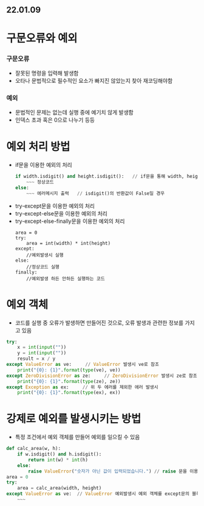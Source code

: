 ## 22.01.09

# 구문오류와 예외
### 구문오류
- 잘못된 명령을 입력해 발생함
- 오타나 문법적으로 필수적인 요소가 빠지진 않았는지 찾아 재코딩해야함
### 예외
- 문법적인 문제는 없는데 실행 중에 예기치 않게 발생함
- 인덱스 초과 혹은 0으로 나누기 등등
# 예외 처리 방법
- if문을 이용한 예외의 처리
  ```python
  if width.isdigit() and height.isdigit():   // if문을 통해 width, height가 숫자인지를 체크
      ~~~ 정상코드
  else:
      ~~~ 에러메시지 출력   // isdigit()의 반환값이 False일 경우
  ```
- try-except문을 이용한 예외의 처리
- try-except-else문을 이용한 예외의 처리
- try-except-else-finally문을 이용한 예외의 처리
  ```
  area = 0
  try:
      area = int(width) * int(height)
  except:
      //예외발생시 실행
  else:
      //정상코드 실행
  finally:
      //예외발생 하든 안하든 실행하는 코드 
  ```
# 예외 객체
- 코드를 실행 중 오류가 발생하면 만들어진 것으로, 오류 발생과 관련한 정보를 가지고 있음
```python
try:
    x = int(input(""))
    y = int(input(""))
    result = x / y
except ValueError as ve:     // ValueError 발생시 ve로 참조
    print("{0}: {1}".format(type(ve), ve))
except ZeroDivisionError as ze:     // ZeroDivisionError 발생시 ze로 참조
    print("{0}: {1}".format(type(ze), ze))
except Exception as ex:     // 위 두 에러를 제외한 에러 발생시
    print("{0}: {1}".format(type(ex), ex))    
```
# 강제로 예외를 발생시키는 방법
- 특정 조건에서 예외 객체를 만들어 예외를 일으킬 수 있음
```python
def calc_area(w, h):
    if w.isdigit() and h.isdigit():
        return int(w) * int(h)
    else:
        raise ValueError("숫자가 아닌 값이 입력되었습니다.") // raise 문을 이용해 강제로 ValueError 예외 상황을 일으킴
area = 0
try:
    area = calc_area(width, height)
except ValueError as ve:  // ValueError 예외발생시 예외 객체를 except문의 블록에서 ve로 참조
    ~~~
```







































